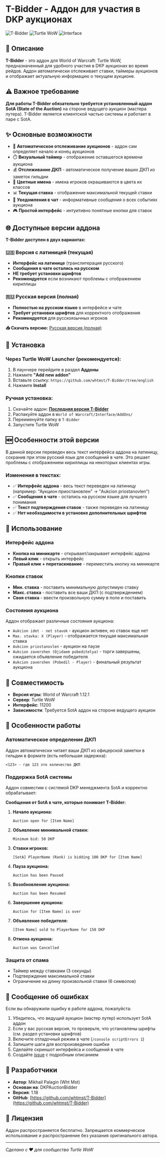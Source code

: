 # T-Bidder - Аддон для участия в DKP аукционах

![T-Bidder](https://img.shields.io/badge/Version-1.18-green)
![Turtle WoW](https://img.shields.io/badge/For-Turtle_WoW-blue)
![Interface](https://img.shields.io/badge/Interface-11200-orange)

## 📖 Описание

**T-Bidder** - это аддон для World of Warcraft: Turtle WoW, предназначенный для удобного участия в DKP аукционах во время рейдов. Аддон автоматически отслеживает ставки, таймеры аукционов и отображает актуальную информацию о текущем аукционе.

## ⚠️ Важное требование

**Для работы T-Bidder обязательно требуется установленный аддон SotA (State of the Auction)** на стороне ведущего аукцион (мастера лутера). T-Bidder является клиентской частью системы и работает в паре с SotA.

## ✨ Основные возможности

- 🎯 **Автоматическое отслеживание аукционов** - аддон сам определяет начало и конец аукционов
- ⏱️ **Визуальный таймер** - отображение оставшегося времени аукциона
- 💰 **Отслеживание ДКП** - автоматическое получение ваших ДКП из заметок гильдии
- 🎨 **Цветные имена** - имена игроков окрашиваются в цвета их классов
- 📊 **Текущая ставка** - отображение максимальной текущей ставки
- 🔔 **Уведомления в чат** - информативные сообщения о всех событиях аукциона
- 🎮 **Простой интерфейс** - интуитивно понятные кнопки для ставок

## 🌐 Доступные версии аддона

**T-Bidder доступен в двух вариантах:**

### 🇺🇸 Версия с латиницей (текущая)
- **Интерфейс на латинице** (транслитерация русского)
- **Сообщения в чате остались на русском**
- **НЕ требует установки шрифтов**
- **Рекомендуется** если возникают проблемы с отображением кириллицы

### 🇷🇺 Русская версия (полная)
- **Полностью на русском языке** в интерфейсе и чате
- **Требует установки шрифтов** для корректного отображения
- **Рекомендуется** для русскоязычных игроков

**📥 Скачать версию:** [Русская версия (полная)](https://github.com/whtmst/T-Bidder)

## 🚀 Установка

### Через Turtle WoW Launcher (рекомендуется):
1. В лаунчере перейдите в раздел **Аддоны**
2. Нажмите **"Add new addon"**
3. Вставьте ссылку: `https://github.com/whtmst/T-Bidder/tree/english`
4. Нажмите **Install**

### Ручная установка:
1. Скачайте аддон: **[Последняя версия T-Bidder](https://github.com/whtmst/T-Bidder/archive/english.zip)**
2. Распакуйте аддон в `World of Warcraft/Interface/AddOns/`
3. Переименуйте папку в `T-Bidder`
4. Запустите Turtle WoW

## 🆕 Особенности этой версии

В данной версии переведен весь текст интерфейса аддона на латиницу, сохранив при этом русский язык для сообщений в чате. Это решает проблемы с отображением кириллицы на некоторых клиентах игры.

### Изменения в текстах:
- ✅ **Интерфейс аддона** - весь текст переведен на латиницу (например: "Аукцион приостановлен" → "Aukcion priostanovlen")
- ✅ **Сообщения в чате** - остались на русском языке для лучшего понимания
- ✅ **Текст подтверждения ставок** - также переведен на латиницу
- ✅ **Нет необходимости в установке дополнительных шрифтов**

## 🎯 Использование

### Интерфейс аддона
- **Кнопка на миникарте** - открывает/закрывает интерфейс аддона
- **Левый клик** - открыть интерфейс
- **Правый клик + перетаскивание** - переместить кнопку на миникарте

### Кнопки ставок
- **Мин. ставка** - поставить минимальную допустимую ставку
- **Макс. ставка** - поставить все ваши ДКП (с подтверждением)
- **Своя ставка** - ввести произвольную сумму в поле и поставить

### Состояния аукциона
Аддон отображает различные состояния аукциона:
- `Aukcion idet - net stavok` - аукцион активен, но ставок еще нет
- `Max. stavka: X (Player)` - отображается текущая максимальная ставка
- `Aukcion priostanovlen` - аукцион на паузе
- `Aukcion zavershen (Ojidaem pobeditelya)` - торги завершены, ожидается объявление победителя
- `Aukcion zavershen (Pobedil - Player)` - финальный результат аукциона

## 🔧 Совместимость

- **Версия игры**: World of Warcraft 1.12.1
- **Сервер**: Turtle WoW
- **Интерфейс**: 11200
- **Зависимости**: Требуется SotA аддон на стороне ведущего аукцион

## 📝 Особенности работы

### Автоматическое определение ДКП
Аддон автоматически читает ваши ДКП из офицерской заметки в гильдии в формате (есть небольшая задержка):
```
<123> - где 123 это количество ДКП
```

### Поддержка SotA системы
Аддон совместим с системой DKP менеджмента SotA и корректно обрабатывает:

**Сообщения от SotA в чате, которые понимает T-Bidder:**

1. **Начало аукциона:**
   ```
   Auction open for [Item Name]
   ```

2. **Объявление минимальной ставки:**
   ```
   Minimum bid: 50 DKP
   ```

3. **Ставки игроков:**
   ```
   [SotA] PlayerName (Rank) is bidding 100 DKP for [Item Name]
   ```

4. **Пауза аукциона:**
   ```
   Auction has been Paused
   ```

5. **Возобновление аукциона:**
   ```
   Auction has been Resumed
   ```

6. **Завершение аукциона:**
   ```
   Auction for [Item Name] is over
   ```

7. **Объявление победителя:**
   ```
   [Item Name] sold to PlayerName for 150 DKP
   ```

8. **Отмена аукциона:**
   ```
   Auction was Cancelled
   ```

### Защита от спама
- Таймер между ставками (3 секунды)
- Подтверждение максимальной ставки
- Ограничение на длину произвольной ставки (6 символов)

## 🐛 Сообщение об ошибках

Если вы обнаружили ошибку в работе аддона, пожалуйста:

1. Убедитесь, что ведущий аукцион (мастер лутер) использует SotA аддон
2. Если у вас русская версия, то проверьте, что установлены шрифты (см. раздел установки шрифтов)
3. Включите отладочный режим в чате (`/console scriptErrors 1`)
4. Запишите шаги для воспроизведения ошибки
5. Сделайте скриншот интерфейса и сообщений в чате
6. Создайте [issue](https://github.com/whtmst/T-Bidder/issues) с подробным описанием

## 👥 Разработчики

- **Автор**: Mikhail Palagin (Wht Mst)
- **Основан на**: DKPAuctionBidder
- **Версия**: 1.18
- **GitHub**: [https://github.com/whtmst/T-Bidder](https://github.com/whtmst/T-Bidder)

## 📄 Лицензия

Аддон распространяется бесплатно. Запрещается коммерческое использование и распространение без указания оригинального автора.

---

*Сделано с ❤️ для сообщества Turtle WoW*
